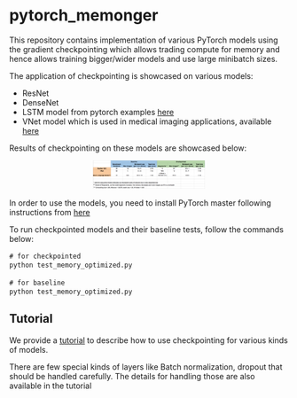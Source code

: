 # pytorch_memonger

This repository contains implementation of various PyTorch models using the
gradient checkpointing which allows trading compute for memory and hence allows
training bigger/wider models and use large minibatch sizes.

The application of checkpointing is showcased on various models:

- ResNet
- DenseNet
- LSTM model from pytorch examples [here](https://github.com/pytorch/examples/blob/master/word_language_model/model.py)
- VNet model which is used in medical imaging applications, available [here](https://github.com/mattmacy/vnet.pytorch)

Results of checkpointing on these models are showcased below:

<p align="center"><img src="tutorial/results.png"  width="40%" /></p>

In order to use the models, you need to install PyTorch master following instructions from [here](https://github.com/pytorch/pytorch/#from-source)

To run checkpointed models and their baseline tests, follow the commands below:
```
# for checkpointed
python test_memory_optimized.py

# for baseline
python test_memory_optimized.py
```

## Tutorial

We provide a [tutorial]() to describe how to use checkpointing for various kinds of
models.

There are few special kinds of layers like Batch normalization, dropout that should
be handled carefully. The details for handling those are also available in the
tutorial
